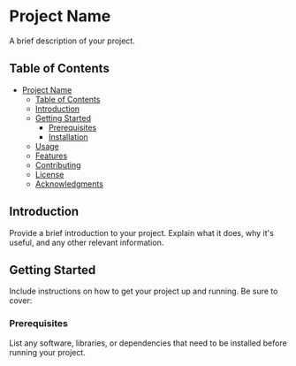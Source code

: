 # Project Name

A brief description of your project.

## Table of Contents

- [Project Name](#project-name)
  - [Table of Contents](#table-of-contents)
  - [Introduction](#introduction)
  - [Getting Started](#getting-started)
    - [Prerequisites](#prerequisites)
    - [Installation](#installation)
  - [Usage](#usage)
  - [Features](#features)
  - [Contributing](#contributing)
  - [License](#license)
  - [Acknowledgments](#acknowledgments)

## Introduction

Provide a brief introduction to your project. Explain what it does, why it's useful, and any other relevant information.

## Getting Started

Include instructions on how to get your project up and running. Be sure to cover:

### Prerequisites

List any software, libraries, or dependencies that need to be installed before running your project.
